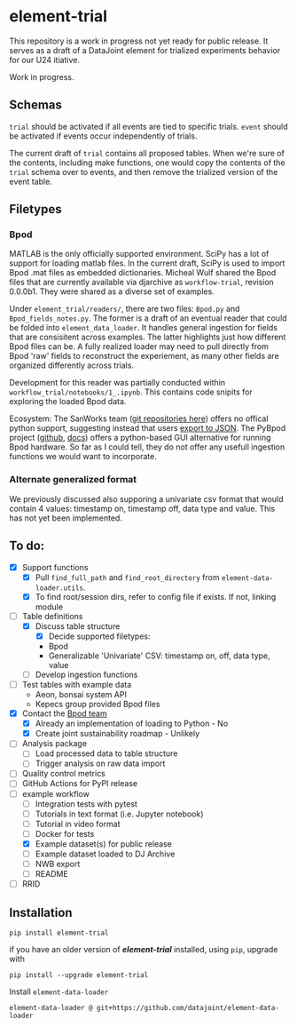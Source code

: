 # element-trial
This repository is a work in progress not yet ready for public release.
It serves as a draft of a DataJoint element for trialized experiments behavior
for our U24 itiative.

Work in progress.

## Schemas
`trial` should be activated if all events are tied to specific trials.
`event` should be activated if events occur independently of trials.

The current draft of `trial` contains all proposed tables. When we're sure of
the contents, including make functions, one would copy the contents of the
`trial` schema over to events, and then remove the trialized version of the
event table.

## Filetypes

### Bpod
MATLAB is the only officially supported environment. SciPy has a lot of support
for loading matlab files. In the current draft, SciPy is used to import Bpod
.mat files as embedded dictionaries. Micheal Wulf shared the Bpod files that
are currently available via djarchive as `workflow-trial`, revision 0.0.0b1.
They were shared as a diverse set of examples.

Under `element_trial/readers/`, there are two files: `Bpod.py` and
`Bpod_fields_notes.py`. The former is a draft of an eventual reader that could
be folded into `element_data_loader`. It handles general ingestion for fields
that are consisitent across examples. The latter highlights just how different
Bpod files can be. A fully realized loader may need to pull directly from
Bpod 'raw' fields to reconstruct the experiement, as many other fields are
organized differently across trials.

Development for this reader was partially conducted within
`workflow_trial/notebooks/1_.ipynb`. This contains code snipits for exploring
the loaded Bpod data.

Ecosystem: The SanWorks team
([git repositories here](https://github.com/sanworks?tab=repositories)) offers
no offical python support, suggesting instead that users
[export to JSON](https://sanworks.io/forum/showthread.php?tid=626&pid=1169).
The PyBpod project ([github](https://github.com/pyBpod/pyBpod),
[docs](https://pyBpod.readthedocs.io/en/v1.8.1/)) offers a python-based GUI
alternative for running Bpod hardware. So far as I could tell, they do not
offer any usefull ingestion functions we would want to incorporate.


### Alternate generalized format

We previously discussed also supporing a univariate csv format that would
contain 4 values: timestamp on, timestamp off, data type and value. This has
not yet been implemented.

## To do:
- [X] Support functions
   - [X] Pull `find_full_path` and `find_root_directory` from `element-data-loader.utils`.
   - [X] To find root/session dirs, refer to config file if exists. If not, linking module
- [ ] Table definitions
   - [X] Discuss table structure
	 - [X] Decide supported filetypes:
      - Bpod
      - Generalizable 'Univariate' CSV: timestamp on, off, data type, value
    - [ ] Develop ingestion functions
- [ ] Test tables with example data
   - Aeon, bonsai system API
   - Kepecs group provided Bpod files
- [X] Contact the [Bpod team](https://github.com/sanworks/)
   - [X] Already an implementation of loading to Python - No
   - [X] Create joint sustainability roadmap - Unlikely
- [ ] Analysis package
   - [ ] Load processed data to table structure
   - [ ] Trigger analysis on raw data import
- [ ] Quality control metrics
- [ ] GitHub Actions for PyPI release
- [ ] example workflow
   - [ ] Integration tests with pytest
   - [ ] Tutorials in text format (i.e. Jupyter notebook)
   - [ ] Tutorial in video format
   - [ ] Docker for tests
   - [X] Example dataset(s) for public release
   - [ ] Example dataset loaded to DJ Archive
   - [ ] NWB export
   - [ ] README
- [ ] RRID

## Installation

```
pip install element-trial
```

if you have an older version of ***element-trial*** installed, using `pip`, upgrade with

```
pip install --upgrade element-trial
```

Install `element-data-loader`

```
element-data-loader @ git+https://github.com/datajoint/element-data-loader
```

